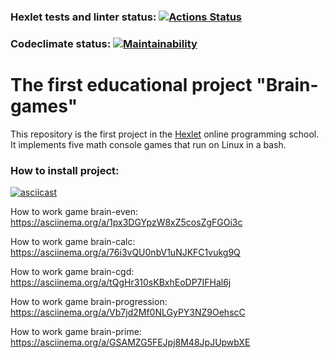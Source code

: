 ### Hexlet tests and linter status: [![Actions Status](https://github.com/maretov/frontend-project-44/workflows/hexlet-check/badge.svg)](https://github.com/maretov/frontend-project-44/actions)
### Codeclimate status: [![Maintainability](https://api.codeclimate.com/v1/badges/f33d4e0a4673df93a057/maintainability)](https://codeclimate.com/github/maretov/frontend-project-44/maintainability)

# The first educational project "Brain-games"
This repository is the first project in the [Hexlet](hexlet.io) online programming school. It implements five math console games that run on Linux in a bash.



### How to install project:

[![asciicast](https://asciinema.org/a/VOQoYvnW8uDKerv18HRpEaauN.svg)](https://asciinema.org/a/VOQoYvnW8uDKerv18HRpEaauN)

How to work game brain-even:  
https://asciinema.org/a/1px3DGYpzW8xZ5cosZgFGOi3c

How to work game brain-calc:  
https://asciinema.org/a/76i3vQU0nbV1uNJKFC1vukg9Q

How to work game brain-cgd:  
https://asciinema.org/a/tQgHr310sKBxhEoDP7IFHal6j

How to work game brain-progression:  
https://asciinema.org/a/Vb7jd2Mf0NLGyPY3NZ9OehscC

How to work game brain-prime:  
https://asciinema.org/a/GSAMZG5FEJpj8M48JpJUpwbXE
